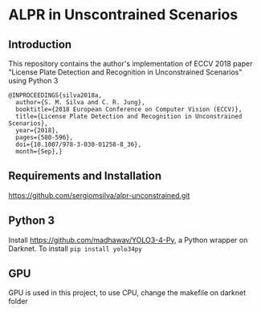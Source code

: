 # ALPR in Unscontrained Scenarios

## Introduction

This repository contains the author's implementation of ECCV 2018 paper "License Plate Detection and Recognition in Unconstrained Scenarios" using Python 3


```
@INPROCEEDINGS{silva2018a,
  author={S. M. Silva and C. R. Jung}, 
  booktitle={2018 European Conference on Computer Vision (ECCV)}, 
  title={License Plate Detection and Recognition in Unconstrained Scenarios}, 
  year={2018}, 
  pages={580-596}, 
  doi={10.1007/978-3-030-01258-8_36}, 
  month={Sep},}
```

## Requirements and Installation

https://github.com/sergiomsilva/alpr-unconstrained.git

## Python 3

Install https://github.com/madhawav/YOLO3-4-Py, a Python wrapper on Darknet. 
To install ```pip install yolo34py```


## GPU
GPU is used in this project, to use CPU, change the makefile on darknet folder

